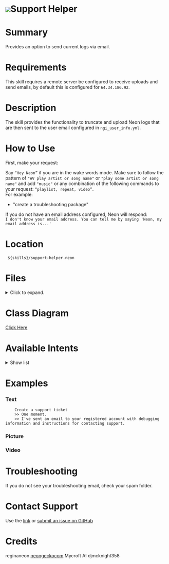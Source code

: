 # ![](https://0000.us/klatchat/app/files/neon_images/icons/neon_paw.png)Support Helper
  
# Summary  
  
Provides an option to send current logs via email.
  
# Requirements  
This skill requires a remote server be configured to receive uploads and send emails, by default this is configured for
`64.34.186.92`.
  
# Description  
  
The skill provides the functionality to truncate and upload Neon logs that are then sent to the user email configured in
`ngi_user_info.yml`.  
  
# How to Use  
  
First, make your request:  
  
Say `“Hey Neon”` if you are in the wake words mode. Make sure to follow the pattern of `"AV play artist or song name"` or `"play some artist or song name"` and add `"music"` or any combination of the following commands to your request: `“playlist, repeat, video”`.  
For example:  
  
- "create a troubleshooting package"
    
If you do not have an email address configured, Neon will respond:  
`I don't know your email address. You can tell me by saying 'Neon, my email address is...'`

  
# Location  
  

     ${skills}/support-helper.neon

# Files
<details>
<summary>Click to expand.</summary>
<br>

    ${skills}/support-helper.neon
    ${skills}/support-helper.neon/.gitignore
    ${skills}/support-helper.neon/__pycache__
    ${skills}/support-helper.neon/__pycache__/__init__.cpython-36.pyc
    ${skills}/support-helper.neon/vocab
    ${skills}/support-helper.neon/vocab/en-us
    ${skills}/support-helper.neon/vocab/en-us/contact.support.intent
    ${skills}/support-helper.neon/vocab/de-de
    ${skills}/support-helper.neon/vocab/de-de/contact.support.intent
    ${skills}/support-helper.neon/README.md
    ${skills}/support-helper.neon/README.old
    ${skills}/support-helper.neon/__init__.py
    ${skills}/support-helper.neon/test
    ${skills}/support-helper.neon/test/intent
    ${skills}/support-helper.neon/test/intent/sample2.intent.json
    ${skills}/support-helper.neon/test/intent/sample1.intent.json
    ${skills}/support-helper.neon/dialog
    ${skills}/support-helper.neon/dialog/en-us
    ${skills}/support-helper.neon/dialog/en-us/support.dialog
    ${skills}/support-helper.neon/dialog/en-us/complete.dialog
    ${skills}/support-helper.neon/dialog/en-us/support.email.template
    ${skills}/support-helper.neon/dialog/en-us/one.moment.dialog
    ${skills}/support-helper.neon/dialog/en-us/support.title.dialog
    ${skills}/support-helper.neon/dialog/en-us/no.email.dialog
    ${skills}/support-helper.neon/dialog/en-us/confirm.support.dialog
    ${skills}/support-helper.neon/dialog/en-us/cancelled.dialog
    ${skills}/support-helper.neon/dialog/en-us/yes.list
    ${skills}/support-helper.neon/dialog/en-us/ask.description.dialog
    ${skills}/support-helper.neon/dialog/de-de
    ${skills}/support-helper.neon/dialog/de-de/support.dialog
    ${skills}/support-helper.neon/dialog/de-de/complete.dialog
    ${skills}/support-helper.neon/dialog/de-de/support.email.template
    ${skills}/support-helper.neon/dialog/de-de/one.moment.dialog
    ${skills}/support-helper.neon/dialog/de-de/support.title.dialog
    ${skills}/support-helper.neon/dialog/de-de/confirm.support.dialog
    ${skills}/support-helper.neon/dialog/de-de/cancelled.dialog
    ${skills}/support-helper.neon/dialog/de-de/yes.list
    ${skills}/support-helper.neon/dialog/de-de/ask.description.dialog
    ${skills}/support-helper.neon/settings.json
    ${skills}/support-helper.neon/LICENSE

</details>
  

# Class Diagram
[Click Here](https://0000.us/klatchat/app/files/neon_images/class_diagrams/support-helper.png)
  

# Available Intents
<details>
<summary>Show list</summary>
<br>


### contact.support.intent

    create a troubleshoot request
    create a troubleshooting ticket
    troubleshoot my device
    contact support
    create a support ticket

</details>


# Examples

### Text

	    Create a support ticket    
	    >> One moment.
	    >> I've sent an email to your registered account with debugging information and instructions for contacting support.    

### Picture

### Video

  
# Troubleshooting
If you do not see your troubleshooting email, check your spam folder.

# Contact Support
Use the [link](https://neongecko.com/ContactUs) or [submit an issue on GitHub](https://help.github.com/en/articles/creating-an-issue)

# Credits
reginaneon [neongeckocom](https://neongecko.com/) Mycroft AI djmcknight358


